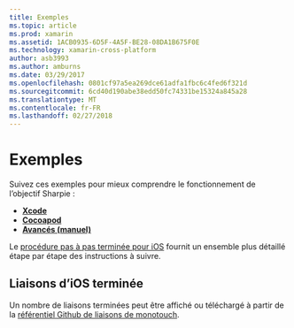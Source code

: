 ```yaml
---
title: Exemples
ms.topic: article
ms.prod: xamarin
ms.assetid: 1ACB0935-6D5F-4A5F-BE28-08DA1B675F0E
ms.technology: xamarin-cross-platform
author: asb3993
ms.author: amburns
ms.date: 03/29/2017
ms.openlocfilehash: 0801cf97a5ea269dce61adfa1fbc6c4fed6f321d
ms.sourcegitcommit: 6cd40d190abe38edd50fc74331be15324a845a28
ms.translationtype: MT
ms.contentlocale: fr-FR
ms.lasthandoff: 02/27/2018
---
```

# <a name="examples"></a>Exemples

Suivez ces exemples pour mieux comprendre le fonctionnement de l’objectif Sharpie :

- [**Xcode**](xcode.md)
- [**Cocoapod**](cocoapod.md)
- [**Avancés (manuel)**](advanced.md)

Le [procédure pas à pas terminée pour iOS](~/ios/platform/binding-objective-c/walkthrough.md) fournit un ensemble plus détaillé étape par étape des instructions à suivre.

## <a name="completed-ios-bindings"></a>Liaisons d’iOS terminée

Un nombre de liaisons terminées peut être affiché ou téléchargé à partir de la [référentiel Github de liaisons de monotouch](https://github.com/mono/monotouch-bindings/).

